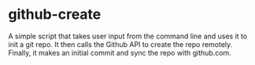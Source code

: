 # github-create
A simple script that takes user input from the command line and uses it to init a git repo. It then calls the Github API to create the repo remotely. Finally, it makes an initial commit and sync the repo with github.com.
